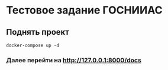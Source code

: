 # Тестовое задание ГОСНИИАС

## Поднять проект
```
docker-compose up -d
```
### Далее перейти на http://127.0.0.1:8000/docs